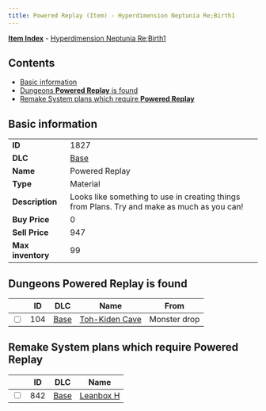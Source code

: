 ```yaml
---
title: Powered Replay (Item) - Hyperdimension Neptunia Re;Birth1
---
```


[**Item Index**](/neptunia/rb1/item/index.html) - [Hyperdimension Neptunia Re;Birth1](/neptunia/rb1)

## Contents

- [Basic information](#basic-information)
- [Dungeons **Powered Replay** is found](#dungeons-powered-replay-is-found)
- [Remake System plans which require **Powered Replay**](#remake-system-plans-which-require-powered-replay)

## Basic information

|   |   |
| -- | -- |
| **ID** | 1827 |
| **DLC** | [Base](/neptunia/rb1/dlc/1-base.html) |
| **Name** | Powered Replay |
| **Type** | Material |
| **Description** | Looks like something to use in creating things from Plans. Try and make as much as you can! |
| **Buy Price** | 0 |
| **Sell Price** | 947 |
| **Max inventory** | 99 |


## Dungeons **Powered Replay** is found

|    | ID | DLC | Name | From |
| -- | -- | --- | ---- | ---- |
| <input type="checkbox" id="rb1-dungeon-1-104" class="trackbox" /> | 104 | [Base](/neptunia/rb1/dlc/1-base.html) | [Toh-Kiden Cave](/neptunia/rb1/dungeon/1-104-toh-kiden-cave.html) | Monster drop |


## Remake System plans which require **Powered Replay**

|    | ID | DLC | Name |
| -- | -- | --- | ---- |
| <input type="checkbox" id="rb1-quest-1-842" class="trackbox" /> | 842 | [Base](/neptunia/rb1/dlc/1-base.html) | [Leanbox H](/neptunia/rb1/quest/1-842-leanbox-h.html) |
